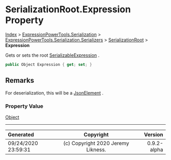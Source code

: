 ﻿# SerializationRoot.Expression Property

[Index](../index.md) > [ExpressionPowerTools.Serialization](ExpressionPowerTools.Serialization.a.md) > [ExpressionPowerTools.Serialization.Serializers](ExpressionPowerTools.Serialization.Serializers.n.md) > [SerializationRoot](ExpressionPowerTools.Serialization.Serializers.SerializationRoot.cs.md) > **Expression**

Gets or sets the root [SerializableExpression](ExpressionPowerTools.Serialization.Serializers.SerializableExpression.cs.md) .

```csharp
public Object Expression { get; set; }
```

## Remarks

For deserialization, this will be a [JsonElement](https://docs.microsoft.com/dotnet/api/system.text.json.jsonelement) .

### Property Value

 [Object](https://docs.microsoft.com/dotnet/api/system.object) 


---

| Generated | Copyright | Version |
| :-- | :-: | --: |
| 09/24/2020 23:59:31 | (c) Copyright 2020 Jeremy Likness. | 0.9.2-alpha |
